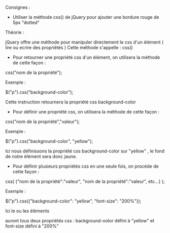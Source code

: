 Consignes :

- Utiliser la méthode css() de jQuery pour ajouter une bordure rouge de 5px "dotted"




 Théorie :

 jQuery offre une méthode pour manipuler directement le css d'un élément ( lire ou ecrire des propriétés )
 Cette méthode s'appelle : css()

 - Pour retourner une propriété css d'un élément, on utilisera la méthode de cette façon :

 css("nom de la propriété");

 Exemple :

 $("p").css("background-color");

 Cette instruction retournera la propriété css background-color


 - Pour définir une propriété css, on utilisera la méthode de cette façon :

 css("nom de la propriété","valeur");


Exemple :

 $("p").css("background-color", "yellow");


Ici nous définissons la propriété css background-color sur "yellow" , le fond de notre élément sera donc jaune.


- Pour définir plusieurs propriétés css en une seule fois, on procéde de cette façon :

css(
    {"nom de la propriété":"valeur",
    "nom de la propriété":"valeur",
     etc...}
     );


Exemple :

$("p").css({"background-color": "yellow", "font-size": "200%"});

Ici le ou les éléments <p> auront tous deux propriétés css : background-oolor défini à "yellow" et font-size défini à
"200%"


